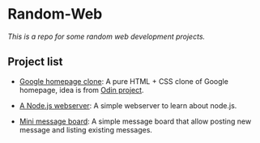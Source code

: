 # Random-Web
_This is a repo for some random web development projects._

## Project list

- [Google homepage clone]("google-homepage/"):
  A pure HTML + CSS clone of Google homepage, idea is from [Odin project]("https://www.theodinproject.com/").

- [A Node.js webserver]("node-webserver/"):
  A simple webserver to learn about node.js.

- [Mini message board]("mini-message-board/"):
  A simple message board that allow posting new message and listing existing messages.